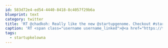 ```yaml
---
id: 583d72e4-ed54-4440-8418-8c4057f29b6a
blueprint: text
category: twitter
title: 'RT @chadkoh: Really like the new @startupgenome. Checkout #startupkelowna startupgenome.com/city/kelowna-b…'
caption: 'RT <span class="username username_linked">@<a href="https://twitter.com/chadkoh" title="Chad Kohalyk">chadkoh</a></span>: Really like the new <span class="username username_linked">@<a href="https://twitter.com/startupgenome" title="Startup Genome">startupgenome</a></span>. Checkout <span class="hashtag hashtag_local">#<a href="http://tweettemp.darylchymko.ca/?tag=startupkelowna">startupkelowna</a> <a href="http://www.startupgenome.com/city/kelowna-british-columbia-ca" title="http://www.startupgenome.com/city/kelowna-british-columbia-ca" class="link link_untco">startupgenome.com/city/kelowna-b…</a>'
tags:
  - startupkelowna
---
```

